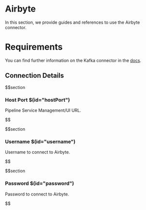 # Airbyte

In this section, we provide guides and references to use the Airbyte connector.

# Requirements
<!-- to be updated -->
You can find further information on the Kafka connector in the [docs](https://docs.open-metadata.org/connectors/pipeline/airbyte).

## Connection Details

$$section
### Host Port $(id="hostPort")

Pipeline Service Management/UI URL.
<!-- hostPort to be updated -->
$$

$$section
### Username $(id="username")

Username to connect to Airbyte.
<!-- username to be updated -->
$$

$$section
### Password $(id="password")

Password to connect to Airbyte.
<!-- password to be updated -->
$$
